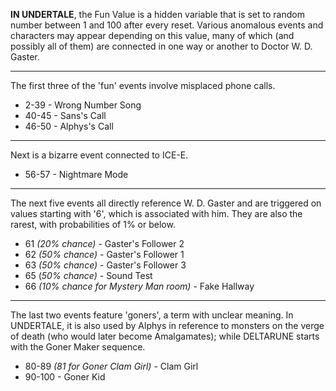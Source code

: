 **IN UNDERTALE**, the Fun Value is a hidden variable that is set to random number between 1 and 100 after every reset. Various anomalous events and characters may appear depending on this value, many of which (and possibly all of them) are connected in one way or another to <a onclick="loadFile('Doctor W. D. Gaster.md')">Doctor W. D. Gaster</a>.

---
The first three of the 'fun' events involve <a onclick="loadFile('Misplaced Calls.md')">misplaced phone calls</a>. 
- 2-39 - <a onclick="loadFile('Misplaced Calls.md')">Wrong Number Song</a>
- 40-45 - <a onclick="loadFile('Misplaced Calls.md')">Sans's Call</a>
- 46-50 - <a onclick="loadFile('Misplaced Calls.md')">Alphys's Call</a>

---
Next is a bizarre event connected to <a onclick="loadFile('ICE-E.md')">ICE-E</a>.

- 56-57 - <a onclick="loadFile('Nightmare Mode.md')">Nightmare Mode</a>

---
The next five events all directly reference <a onclick="loadFile('Doctor W. D. Gaster.md')">W. D. Gaster</a> and are triggered on values starting with '6', which is associated with him. They are also the rarest, with probabilities of 1% or below.

- 61 *(20% chance)* - <a onclick="loadFile('Gaster Followers.md')">Gaster's Follower 2</a>
- 62 *(50% chance)* - <a onclick="loadFile('Gaster Followers.md')">Gaster's Follower 1</a>
- 63 *(50% chance)* - <a onclick="loadFile('Gaster Followers.md')">Gaster's Follower 3</a> 
- 65 (*50% chance)* - <a onclick="loadFile('Sound Test.md')">Sound Test</a>
- 66 *(10% chance for Mystery Man room)* - <a onclick="loadFile('>Mystery Man.md')">Fake Hallway</a>

---
The last two events feature 'goners', a term with unclear meaning. 
In UNDERTALE, it is also used by <a onclick="loadFile('Alphys.md')">Alphys</a> in reference to monsters on the verge of death (who would later become <a onclick="loadFile('Amalgamates.md')">Amalgamates</a>); while DELTARUNE starts with the <a onclick="loadFile('Goner Maker.md')">Goner Maker sequence</a>.

- 80-89 *(81 for Goner Clam Girl)* - <a onclick="loadFile('Clam Girl.md')">Clam Girl</a>
- 90-100 - Goner Kid
